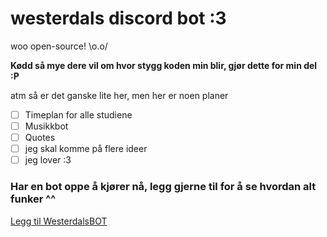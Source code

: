 # westerdals discord bot :3
woo open-source! \o.o/

**Kødd så mye dere vil om hvor stygg koden min blir, gjør dette for min del :P**

atm så er det ganske lite her, men her er noen planer

 - [ ] Timeplan for alle studiene
 - [ ] Musikkbot
 - [ ] Quotes
 - [ ] jeg skal komme på flere ideer
 - [ ] jeg lover :3
 
 ### Har en bot oppe å kjører nå, legg gjerne til for å se hvordan alt funker ^^
 [Legg til WesterdalsBOT](https://discordapp.com/oauth2/authorize?client_id=350406366122475521&scope=bot)
